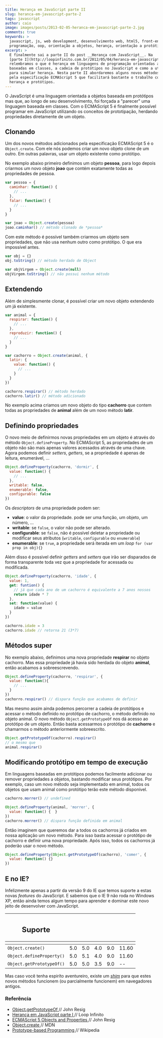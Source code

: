 ```yaml
---
title: Herança em JavaScript parte II
slug: heranca-em-javascript-parte-2
tags: javascript
author: caio
image: images/posts/2013-02-05-heranca-em-javascript-parte-2.jpg
comments: true
keywords: >
  javascript, js, web development, desenvolvimento web, html5, front-end,
  programação, oop, orientação a objetos, herança, orientação a protótipos, java
excerpt: >
  E finalmente sai a parte II do post __Herança com JavaScript__. Na
  [parte I](http://loopinfinito.com.br/2012/05/04/heranca-em-javascript-parte-1/)
  relembramos o que é herança em linguagens de programação orientadas a objeto
  baseadas em classes, a cadeia de protótipos no JavaScript e como a utilizar
  para simular herança. Nesta parte II abordaremos alguns novos métodos definidos
  pela especificação ECMAScript 5 que facilitará bastante o trabalho com
  herança e protótipos.
---
```


O JavaScript é uma linguagem orientada a objetos baseada em protótipos mas
que, ao longo de seu desenvolvimento, foi forçada a "parecer" uma
linguagem baseada em classes. Com o ECMAScript 5 é finalmente possível
programar em JavaScript utilizando os conceitos de prototipação, herdando
propriedades diretamente de um objeto.

## Clonando

Um dos novos métodos adicionados pela especificação ECMAScript 5 é o
`Object.create`. Com ele nós podemos criar um novo objeto clone de um outro.
Em outras palavras, usar um objeto existente como protótipo.

No exemplo abaixo primeiro definimos um objeto __pessoa__, para logo depois
criarmos um novo objeto __joao__ que contém exatamente todas as propriedades de
pessoa.

```javascript
var pessoa = {
  caminhar: function() {
    // ...
  },
  falar: function() {
    // ...
  }
}

var joao = Object.create(pessoa)
joao.caminhar() // método clonado de *pessoa*
```



Com este método é possível também criarmos um objeto sem propriedades, que não
usa nenhum outro como protótipo. O que era impossível antes.

```javascript
var obj = {}
obj.toString() // método herdado de Object

var objVirgem = Object.create(null)
objVirgem.toString() // não possui nenhum método
```

## Extendendo

Além de simplesmente clonar, é possível criar um novo objeto extendendo um já
existente.

```javascript
var animal = {
  respirar: function() {
    // ...
  },
  reproduzir: function() {
    // ...
  }
}

var cachorro = Object.create(animal, {
  latir: {
    value: function() {
      // ...
    }
  }
})

cachorro.respirar() // método herdado
cachorro.latir() // método adicionado
```

No exemplo acima criamos um novo objeto do tipo __cachorro__ que contem todas as
propriedades de __animal__ além de um novo método __latir__.

## Definindo propriedades

O novo meio de definirmos novas propriedades em um objeto é através do método
`Object.defineProperty`. No ECMAScript 5, as propriedades de um objeto não são
mais apenas valores acessados através de uma chave. Agora podemos definir _setters_,
_getters_, se a propriedade é apenas de leitura, enumerável, ...

```javascript
Object.defineProperty(cachorro, 'dormir', {
  value: function() {
    // ...
  },
  writable: false,
  enumerable: false,
  configurable: false
})
```

Os _descriptors_ de uma propriedade podem ser:

- __value__: o valor da propriedade. pode ser uma função, um objeto, um número, ...
- __writable__: se `false`, o valor não pode ser alterado.
- __configurable__: se `false`, não é possível deletar a propriedade ou modificar seus atributos (`writable`, `configurable` ou `enumerable`)
- __enumerable__: se `true`, a propriedade será iterada em um _loop_&nbsp;`for (var prop in obj){}`

Além disso é possivel definir _getters_ and _setters_ que irão ser disparados
de forma transparente toda vez que a propriedade for acessada ou modificada.

```javascript
Object.defineProperty(cachorro, 'idade', {
  value: 1,
  get: funtion() {
    // já que cada ano de um cachorro é equivalente a 7 anos nossos
    return idade * 7
  },
  set: function(value) {
    idade = value
  }
})

cachorro.idade = 3
cachorro.idade // retorna 21 (3*7)
```

## Métodos super

No exemplo abaixo, definimos uma nova propriedade __respirar__ no objeto
cachorro. Mas essa propriedade já havia sido herdada do objeto __animal__, então
acabamos a sobreescrevendo.

```javascript
Object.defineProperty(cachorro, 'respirar', {
  value: function(){
    // ...
  }
})
cachorro.respirar() // dispara função que acabamos de definir
```

Mas mesmo assim ainda podemos percorrer a cadeia de protótipos e acessar o método
definido no protótipo de cachorro, o método definido no objeto animal. O novo
método `Object.getPrototypeOf` nos dá acesso ao protótipo de um objeto. Então
basta acessarmos o protótipo de __cachorro__ e chamarmos o método anteriormente
sobreescrito.

```javascript
Object.getPrototypeOf(cachorro).respirar()
// o mesmo que
animal.respirar()
```

## Modificando protótipo em tempo de execução

Em linguagens baseadas em protótipos podemos facilmente adicionar ou remover
propriedades a objetos, bastando modificar seus protótipos. Por exemplo, caso
um novo método seja implementado em animal, todos os objetos que usam animal
como protótipo terão este método disponível.

```javascript
cachorro.morrer() // undefined

Object.defineProperty(animal, 'morrer', {
  value: function() {  }
})
cachorro.morrer() // dispara função definida em animal
```

Então imaginem que queremos dar a todos os cachorros já criados em nossa aplicação
um novo método. Para isso basta acessar o protótipo de cachorro e definir uma nova
propriedade. Após isso, todos os cachorros já poderão usar o novo método.

```javascript
Object.defineProperty(Object.getPrototypeOf(cachorro), 'comer', {
  value: function() {}
})
```

## E no IE?

Infelizmente apenas a partir da versão 9 do IE que temos suporte a estas novas
_features_ do JavaScript. E sabemos que o IE 9 não roda no Windows XP, então ainda
temos algum tempo para aprender e dominar este novo jeito de desenvolver com
JavaScript.

<table class="support">
  <thead>
    <tr>
      <th class="subject"><h2>Suporte</h2></th>
      <th class="browser chrome"><div class="i"></div></th>
      <th class="browser safari"><div class="i"></div></th>
      <th class="browser firefox"><div class="i"></div></th>
      <th class="browser ie"><div class="i"></div></th>
      <th class="browser opera"><div class="i"></div></th>
    </tr>
    <tr>
      <th></th>
      <th colspan="5" class="base"></th>
    </tr>
  </thead>
  <tbody>
    <tr>
      <td class="property"><code>Object.create()</code></td>
      <td>5.0</td>
      <td>5.0</td>
      <td>4.0</td>
      <td>9.0</td>
      <td>11.60</td>
    </tr>
    <tr>
      <td class="property"><code>Object.defineProperty()</code></td>
      <td>5.0</td>
      <td>5.1</td>
      <td>4.0</td>
      <td>9.0</td>
      <td>11.60</td>
    </tr>
    <tr>
      <td class="property"><code>Object.getPrototypeOf()</code></td>
      <td>5.0</td>
      <td>5.0</td>
      <td>3.5</td>
      <td>9.0</td>
      <td>--</td>
    </tr>
  </tbody>
</table>

Mas caso você tenha espiríto aventureiro, existe um
[_shim_](https://github.com/kriskowal/es5-shim) para que estes novos métodos
funcionem (ou parcialmente funcionem) em navegadores antigos.

<aside class="fonte">
  <h3>Referência</h3>
  <ul>
    <li>
      <a href="http://ejohn.org/blog/objectgetprototypeof/">
        Object.getPrototypeOf
      </a>
      <span class="comment">// John Resig</span>
    </li>
    <li>
      <a href="http://loopinfinito.com.br/2012/05/04/heranca-em-javascript-parte-1/">
        Herança em JavaScript parte I
      </a>
      <span class="comment">// Loop Infinito</span>
    </li>
    <li>
      <a href="http://ejohn.org/blog/ecmascript-5-objects-and-properties/">
        ECMAScript 5 Objects and Properties
      </a>
      <span class="comment">// John Resig</span>
    </li>
    <li>
      <a href="https://developer.mozilla.org/en-US/docs/JavaScript/Reference/Global_Objects/Object/create">
        Object.create
      </a>
      <span class="comment">// MDN</span>
    </li>
    <li>
      <a href="http://wikipedia.qwika.com/en2pt/Prototype-based_programming">
        Prototype-based Programming
      </a>
      <span class="comment">// Wikipedia</span>
    </li>
  </ul>
</aside>
